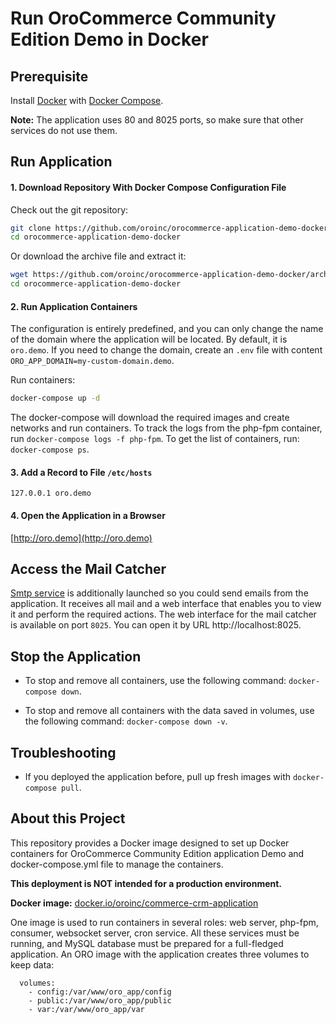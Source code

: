 # Run OroCommerce Community Edition Demo in Docker

## Prerequisite

Install [Docker](https://docs.docker.com/engine/install/) with [Docker Compose](https://docs.docker.com/compose/install/).

**Note:** The application uses 80 and 8025 ports, so make sure that other services do not use them.

## Run Application

#### 1. Download Repository With Docker Compose Configuration File 

Check out the git repository:
```bash
git clone https://github.com/oroinc/orocommerce-application-demo-docker.git
cd orocommerce-application-demo-docker
```
Or download the archive file and extract it:
``` bash
wget https://github.com/oroinc/orocommerce-application-demo-docker/archive/master.tar.gz -O - | tar -xzf -
cd orocommerce-application-demo-docker
```

#### 2. Run Application Containers

The configuration is entirely predefined, and you can only change the name of the domain where the application will be located. By default, it is `oro.demo`. If you need to change the domain, create an `.env` file with content `ORO_APP_DOMAIN=my-custom-domain.demo`.

Run containers:
```bash
docker-compose up -d
```

The docker-compose will download the required images and create networks and run containers. To track the logs from the php-fpm container, run `docker-compose logs -f php-fpm`. To get the list of containers, run: `docker-compose ps`.

#### 3. Add a Record to File `/etc/hosts`

```
127.0.0.1 oro.demo
```

#### 4. Open the Application in a Browser

[http://oro.demo](http://oro.demo)

## Access the Mail Catcher

[Smtp service](https://github.com/mailhog/MailHog) is additionally launched so you could send emails from the application. It receives all mail and a web interface that enables you to view it and perform the required actions. The web interface for the mail catcher is available on port `8025`. You can open it by URL http://localhost:8025.

## Stop the Application

- To stop and remove all containers, use the following command: `docker-compose down`.

- To stop and remove all containers with the data saved in volumes, use the following command: `docker-compose down -v`.

## Troubleshooting

- If you deployed the application before, pull up fresh images with `docker-compose pull`.

## About this Project

This repository provides a Docker image designed to set up Docker containers for OroCommerce Community Edition application Demo and docker-compose.yml file to manage the containers.

**This deployment is NOT intended for a production environment.**

**Docker image:** [docker.io/oroinc/commerce-crm-application](https://hub.docker.com/r/oroinc/commerce-crm-application)

One image is used to run containers in several roles: web server, php-fpm, consumer, websocket server, cron service.
All these services must be running, and MySQL database must be prepared for a full-fledged application. An ORO image with the application creates three volumes to keep data:

```
  volumes:
    - config:/var/www/oro_app/config
    - public:/var/www/oro_app/public
    - var:/var/www/oro_app/var
```
